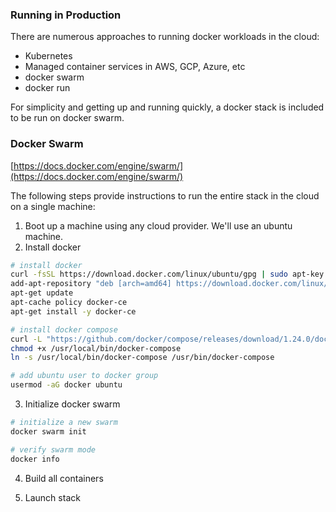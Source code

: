 ### Running in Production

There are numerous approaches to running docker workloads in the cloud:

- Kubernetes
- Managed container services in AWS, GCP, Azure, etc
- docker swarm
- docker run

For simplicity and getting up and running quickly, a docker stack is included to be run on docker swarm.

### Docker Swarm

[https://docs.docker.com/engine/swarm/](https://docs.docker.com/engine/swarm/)

The following steps provide instructions to run the entire stack in the cloud on a single machine:

1. Boot up a machine using any cloud provider. We'll use an ubuntu machine.
2. Install docker

```bash
# install docker
curl -fsSL https://download.docker.com/linux/ubuntu/gpg | sudo apt-key add -
add-apt-repository "deb [arch=amd64] https://download.docker.com/linux/ubuntu $(lsb_release -cs) stable"
apt-get update
apt-cache policy docker-ce
apt-get install -y docker-ce

# install docker compose
curl -L "https://github.com/docker/compose/releases/download/1.24.0/docker-compose-$(uname -s)-$(uname -m)" -o /usr/local/bin/docker-compose
chmod +x /usr/local/bin/docker-compose
ln -s /usr/local/bin/docker-compose /usr/bin/docker-compose

# add ubuntu user to docker group
usermod -aG docker ubuntu
```

3. Initialize docker swarm

```bash
# initialize a new swarm
docker swarm init

# verify swarm mode
docker info
```

4. Build all containers

5. Launch stack
